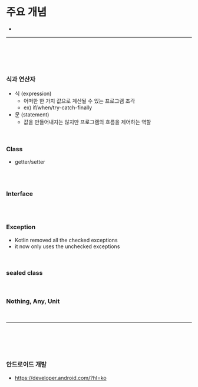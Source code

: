 # 주요 개념
> 
* 

<hr>
<br>

## 
#### 

<br>

### 식과 연산자
* 식 (expression)
  * 어떠한 한 가지 값으로 계산될 수 있는 프로그램 조각
  * ex) if/when/try-catch-finally
* 문 (statement)
  * 값을 만들어내지는 않지만 프로그램의 흐름을 제어하는 역할

<br>

### Class
* getter/setter
```kt

```

<br>

### Interface
```kt
```
<br>

### Exception
* Kotlin removed all the checked exceptions
* it now only uses the unchecked exceptions

<br>

### sealed class

<br>

### Nothing, Any, Unit

<br>
<hr>
<br>

## 
#### 

<br>

### 안드로이드 개발
* https://developer.android.com/?hl=ko

